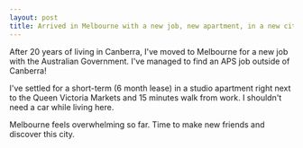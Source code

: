 ```yaml
---
layout: post
title: Arrived in Melbourne with a new job, new apartment, in a new city
---
```


After 20 years of living in Canberra, I've moved to Melbourne for a new job
with the Australian Government. I've managed to find an APS job outside of
Canberra!

I've settled for a short-term (6 month lease) in a studio apartment right next
to the Queen Victoria Markets and 15 minutes walk from work. I shouldn't need a
car while living here.

Melbourne feels overwhelming so far. Time to make new friends and discover this
city.


